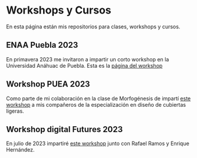 # Workshops y Cursos 
En esta página están mis repositorios para clases, workshops y cursos.

## ENAA Puebla 2023 
En primavera 2023 me invitaron a impartir un corto workshop en la Universidad Anáhuac de Puebla. Esta es la [página del workshop](./ENAA.md)

## Workshop PUEA 2023 
Como parte de mi colaboración en la clase de Morfogénesis de impartí [este workshop](./PUEA2023.md) a mis compañeros de la especialización en diseño de cubiertas ligeras. 

## Workshop digital Futures 2023
En julio de 2023 impartiré [este workshop](https://rshiordia.github.io/DF2023/) junto con Rafael Ramos y Enrique Hernández.
